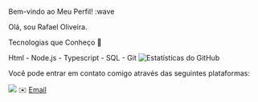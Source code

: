 Bem-vindo ao Meu Perfil! :wave

Olá, sou Rafael Oliveira. 

Tecnologias que Conheço :rocket:

Html - Node.js - Typescript - SQL - Git
![Estatísticas do GitHub](https://github-readme-stats.vercel.app/api/top-langs/?username=RafaelOliveira71&layout=compact)

Você pode entrar em contato comigo através das seguintes plataformas:

[<img src="https://img.shields.io/badge/LinkedIn-Profile-blue?style=flat&logo=linkedin&labelColor=blue">](https://www.linkedin.com/in/rafaeloliveira71/) ✉️ [Email](mailto:rafanouses@gmail.com)
 

 
